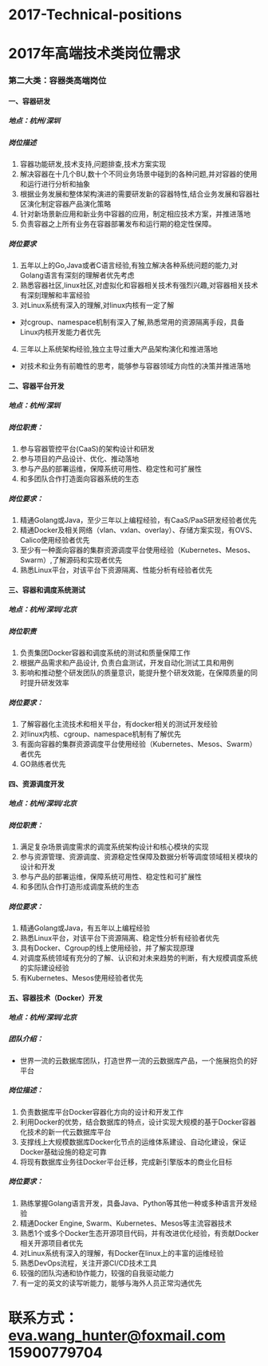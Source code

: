 # 2017-Technical-positions
# 2017年高端技术类岗位需求
###  第二大类：容器类高端岗位
####  一、容器研发
##### 地点：杭州/深圳
##### 岗位描述
1. 容器功能研发,技术支持,问题排查,技术方案实现
2. 解决容器在十几个BU,数十个不同业务场景中碰到的各种问题,并对容器的使用和运行进行分析和抽象 
3. 根据业务发展和整体架构演进的需要研发新的容器特性,结合业务发展和容器社区演化制定容器产品演化策略 
4. 针对新场景新应用和新业务中容器的应用，制定相应技术方案，并推进落地 
5. 负责容器之上所有业务在容器部署发布和运行期的稳定性保障。
##### 岗位要求
1. 五年以上的Go,Java或者C语言经验,有独立解决各种系统问题的能力,对Golang语言有深刻的理解者优先考虑 
2. 熟悉容器社区,linux社区,对虚拟化和容器相关技术有强烈兴趣,对容器相关技术有深刻理解和丰富经验 
3. 对Linux系统有深入的理解,对linux内核有一定了解
*  对cgroup、namespace机制有深入了解,熟悉常用的资源隔离手段，具备Linux内核开发能力者优先
4. 三年以上系统架构经验,独立主导过重大产品架构演化和推进落地
*  对技术和业务有前瞻性的思考，能够参与容器领域方向性的决策并推进落地
####  二、容器平台开发
##### 地点：杭州/深圳
##### 岗位职责： 
1. 参与容器管控平台(CaaS)的架构设计和研发 
2. 参与项目的产品设计、优化、推动落地 
3. 参与产品的部署运维，保障系统可用性、稳定性和可扩展性 
4. 和多团队合作打造面向容器系统的生态
##### 岗位要求：
1. 精通Golang或Java，至少三年以上编程经验，有CaaS/PaaS研发经验者优先 
2. 精通Docker及相关网络（vlan、vxlan、overlay）、存储方案实现，有OVS、Calico使用经验者优先 
3. 至少有一种面向容器的集群资源调度平台使用经验（Kubernetes、Mesos、Swarm）,了解源码和实现者优先 
4. 熟悉Linux平台，对该平台下资源隔离、性能分析有经验者优先 
####  三、容器和调度系统测试
##### 地点：杭州/深圳/北京
##### 岗位职责 
1. 负责集团Docker容器和调度系统的测试和质量保障工作 
2. 根据产品需求和产品设计, 负责白盒测试，开发自动化测试工具和用例 
3. 影响和推动整个研发团队的质量意识，能提升整个研发效能，在保障质量的同时提升研发效率
##### 岗位要求：
1. 了解容器化主流技术和相关平台，有docker相关的测试开发经验
2. 对linux内核、cgroup、namespace机制有了解优先 
3. 有面向容器的集群资源调度平台使用经验（Kubernetes、Mesos、Swarm）者优先 
4. GO熟练者优先
####  四、资源调度开发
##### 地点：杭州/深圳/北京
##### 岗位职责： 
1. 满足复杂场景调度需求的调度系统架构设计和核心模块的实现 
2. 参与资源管理、资源调度、资源稳定性保障及数据分析等调度领域相关模块的设计和开发 
3. 参与产品的部署运维，保障系统可用性、稳定性和可扩展性 
4. 和多团队合作打造形成调度系统的生态
##### 岗位要求：
1. 精通Golang或Java，有五年以上编程经验 
2. 熟悉Linux平台，对该平台下资源隔离、稳定性分析有经验者优先 
3. 具有Docker、Cgroup的线上使用经验，并了解实现原理 
4. 对调度系统领域有充分的了解、认识和对未来趋势的判断，有大规模调度系统的实际建设经验 
5. 有Kubernetes、Mesos使用经验者优先 
####  五、容器技术（Docker）开发
##### 地点：杭州/深圳/北京
##### 团队介绍：
*  世界一流的云数据库团队，打造世界一流的云数据库产品，一个施展抱负的好平台
##### 岗位描述：
1. 负责数据库平台Docker容器化方向的设计和开发工作
2. 利用Docker的优势，结合数据库的特点，设计实现大规模的基于Docker容器化技术的新一代云数据库平台
3. 支撑线上大规模数据库Docker化节点的运维体系建设、自动化建设，保证Docker基础设施的稳定可靠
4. 将现有数据库业务往Docker平台迁移，完成新引擎版本的商业化目标
##### 岗位要求：
1. 熟练掌握Golang语言开发，具备Java、Python等其他一种或多种语言开发经验
2. 精通Docker Engine, Swarm、Kubernetes、Mesos等主流容器技术
3. 熟悉1个或多个Docker生态开源项目代码，并有改进优化经验，有贡献Docker相关开源项目者优先
4. 对Linux系统有深入的理解，有Docker在linux上的丰富的运维经验
5. 熟悉DevOps流程，关注开源CI/CD技术工具
6. 较强的团队沟通和协作能力，较强的自我驱动能力
7. 有一定的英文的读写听能力，能够与海外人员正常沟通优先
# 联系方式：eva.wang_hunter@foxmail.com  15900779704



